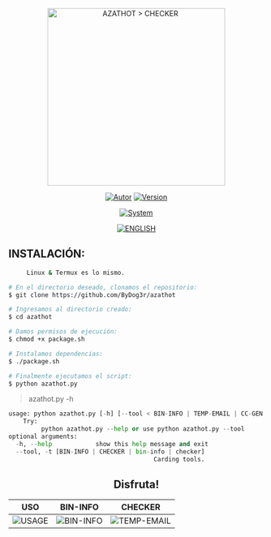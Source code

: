 <p align="center">
<img width="350px" height="350px" src="https://i.postimg.cc/FFnLKZ0S/Checker.png" title="AZATHOT > CHECKER" >
</p>

<p align="center">
<a href="https://github.com/ByDog3r"><img title="Autor" src="https://img.shields.io/badge/Author-@ByDog3r-blue?style=for-the-badge&logo=github"></a>
<a href=""><img title="Version" src="https://img.shields.io/badge/Version-1.3.0-red?style=for-the-badge&logo="></a>
</p>

<p align="center">
<a href=""><img title="System" src="https://img.shields.io/badge/Supported%20OS-Linux%20&%20termux-orange?style=for-the-badge&logo=linux"></a>

</p>

<p align="center">
<a href="https://github.com/ByDog3r/azathot/blob/ByDog3r/README.md"><img title="ENGLISH" src="https://img.shields.io/badge/Translate%20to-English-inactive?style=for-the-badge&logo=google-translate"></a>
</p>

## INSTALACIÓN: 

```bash
     Linux & Termux es lo mismo.

# En el directorio deseado, clonamos el repositorio:
$ git clone https://github.com/ByDog3r/azathot

# Ingresamos al directorio creado:
$ cd azathot

# Damos permisos de ejecución:
$ chmod +x package.sh

# Instalamos dependencias:
$ ./package.sh

# Finalmente ejecutamos el script:
$ python azathot.py
```

> azathot.py -h

```python
usage: python azathot.py [-h] [--tool < BIN-INFO | TEMP-EMAIL | CC-GEN >]
    Try:
         python azathot.py --help or use python azathot.py --tool
optional arguments:
  -h, --help            show this help message and exit
  --tool, -t [BIN-INFO | CHECKER | bin-info | checker]
                                        Carding tools.
```

<h2 align="center"> Disfruta! </h2>

|  USO           |       BIN-INFO         |	   CHECKER        |
| -------------- | ---------------------- | ----------------  |  
|![USAGE](https://github.com/ByDog3r/azathot/blob/ByDog3r/tools/doc/images/usage.png)|![BIN-INFO](https://github.com/ByDog3r/azathot/blob/ByDog3r/tools/doc/images/binfo.png)|![TEMP-EMAIL](https://github.com/ByDog3r/azathot/blob/ByDog3r/tools/doc/images/checker.png)|
